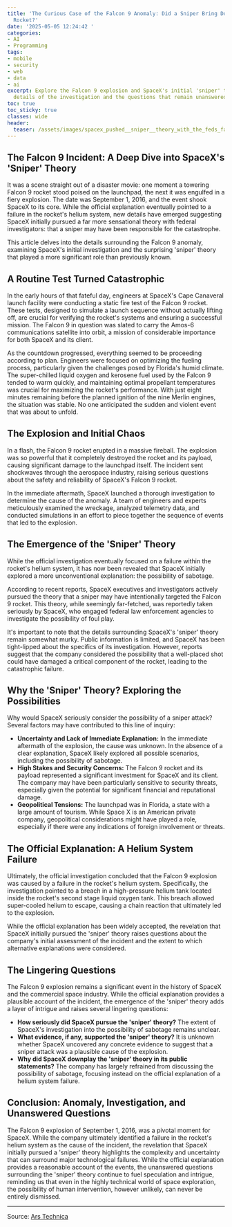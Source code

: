 ```yaml
---
title: 'The Curious Case of the Falcon 9 Anomaly: Did a Sniper Bring Down a SpaceX
  Rocket?'
date: '2025-05-05 12:24:42 '
categories:
- AI
- Programming
tags:
- mobile
- security
- web
- data
- ai
excerpt: Explore the Falcon 9 explosion and SpaceX's initial 'sniper' theory. Uncover
  details of the investigation and the questions that remain unanswered.
toc: true
toc_sticky: true
classes: wide
header:
  teaser: /assets/images/spacex_pushed__sniper__theory_with_the_feds_far_mo_20250505122442.jpg
---
```


## The Falcon 9 Incident: A Deep Dive into SpaceX's 'Sniper' Theory

It was a scene straight out of a disaster movie: one moment a towering Falcon 9 rocket stood poised on the launchpad, the next it was engulfed in a fiery explosion. The date was September 1, 2016, and the event shook SpaceX to its core. While the official explanation eventually pointed to a failure in the rocket's helium system, new details have emerged suggesting SpaceX initially pursued a far more sensational theory with federal investigators: that a sniper may have been responsible for the catastrophe.

This article delves into the details surrounding the Falcon 9 anomaly, examining SpaceX's initial investigation and the surprising 'sniper' theory that played a more significant role than previously known.

## A Routine Test Turned Catastrophic

In the early hours of that fateful day, engineers at SpaceX's Cape Canaveral launch facility were conducting a static fire test of the Falcon 9 rocket. These tests, designed to simulate a launch sequence without actually lifting off, are crucial for verifying the rocket's systems and ensuring a successful mission. The Falcon 9 in question was slated to carry the Amos-6 communications satellite into orbit, a mission of considerable importance for both SpaceX and its client.

As the countdown progressed, everything seemed to be proceeding according to plan. Engineers were focused on optimizing the fueling process, particularly given the challenges posed by Florida's humid climate. The super-chilled liquid oxygen and kerosene fuel used by the Falcon 9 tended to warm quickly, and maintaining optimal propellant temperatures was crucial for maximizing the rocket's performance. With just eight minutes remaining before the planned ignition of the nine Merlin engines, the situation was stable. No one anticipated the sudden and violent event that was about to unfold.

## The Explosion and Initial Chaos

In a flash, the Falcon 9 rocket erupted in a massive fireball. The explosion was so powerful that it completely destroyed the rocket and its payload, causing significant damage to the launchpad itself. The incident sent shockwaves through the aerospace industry, raising serious questions about the safety and reliability of SpaceX's Falcon 9 rocket.

In the immediate aftermath, SpaceX launched a thorough investigation to determine the cause of the anomaly. A team of engineers and experts meticulously examined the wreckage, analyzed telemetry data, and conducted simulations in an effort to piece together the sequence of events that led to the explosion.

## The Emergence of the 'Sniper' Theory

While the official investigation eventually focused on a failure within the rocket's helium system, it has now been revealed that SpaceX initially explored a more unconventional explanation: the possibility of sabotage.

According to recent reports, SpaceX executives and investigators actively pursued the theory that a sniper may have intentionally targeted the Falcon 9 rocket. This theory, while seemingly far-fetched, was reportedly taken seriously by SpaceX, who engaged federal law enforcement agencies to investigate the possibility of foul play.

It's important to note that the details surrounding SpaceX's 'sniper' theory remain somewhat murky. Public information is limited, and SpaceX has been tight-lipped about the specifics of its investigation. However, reports suggest that the company considered the possibility that a well-placed shot could have damaged a critical component of the rocket, leading to the catastrophic failure.

## Why the 'Sniper' Theory? Exploring the Possibilities

Why would SpaceX seriously consider the possibility of a sniper attack? Several factors may have contributed to this line of inquiry:

*   **Uncertainty and Lack of Immediate Explanation:** In the immediate aftermath of the explosion, the cause was unknown. In the absence of a clear explanation, SpaceX likely explored all possible scenarios, including the possibility of sabotage.
*   **High Stakes and Security Concerns:** The Falcon 9 rocket and its payload represented a significant investment for SpaceX and its client. The company may have been particularly sensitive to security threats, especially given the potential for significant financial and reputational damage.
*   **Geopolitical Tensions:** The launchpad was in Florida, a state with a large amount of tourism. While Space X is an American private company, geopolitical considerations might have played a role, especially if there were any indications of foreign involvement or threats.

## The Official Explanation: A Helium System Failure

Ultimately, the official investigation concluded that the Falcon 9 explosion was caused by a failure in the rocket's helium system. Specifically, the investigation pointed to a breach in a high-pressure helium tank located inside the rocket's second stage liquid oxygen tank. This breach allowed super-cooled helium to escape, causing a chain reaction that ultimately led to the explosion.

While the official explanation has been widely accepted, the revelation that SpaceX initially pursued the 'sniper' theory raises questions about the company's initial assessment of the incident and the extent to which alternative explanations were considered.

## The Lingering Questions

The Falcon 9 explosion remains a significant event in the history of SpaceX and the commercial space industry. While the official explanation provides a plausible account of the incident, the emergence of the 'sniper' theory adds a layer of intrigue and raises several lingering questions:

*   **How seriously did SpaceX pursue the 'sniper' theory?** The extent of SpaceX's investigation into the possibility of sabotage remains unclear.
*   **What evidence, if any, supported the 'sniper' theory?** It is unknown whether SpaceX uncovered any concrete evidence to suggest that a sniper attack was a plausible cause of the explosion.
*   **Why did SpaceX downplay the 'sniper' theory in its public statements?** The company has largely refrained from discussing the possibility of sabotage, focusing instead on the official explanation of a helium system failure.

## Conclusion: Anomaly, Investigation, and Unanswered Questions

The Falcon 9 explosion of September 1, 2016, was a pivotal moment for SpaceX. While the company ultimately identified a failure in the rocket's helium system as the cause of the incident, the revelation that SpaceX initially pursued a 'sniper' theory highlights the complexity and uncertainty that can surround major technological failures. While the official explanation provides a reasonable account of the events, the unanswered questions surrounding the 'sniper' theory continue to fuel speculation and intrigue, reminding us that even in the highly technical world of space exploration, the possibility of human intervention, however unlikely, can never be entirely dismissed.


---

Source: [Ars Technica ](https://arstechnica.com/space/2025/05/spacex-pushed-sniper-theory-with-the-feds-far-more-than-is-publicly-known/)